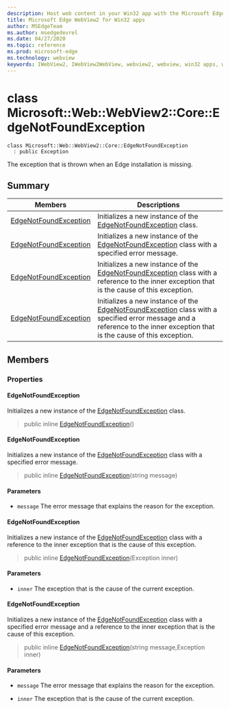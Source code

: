 ```yaml
---
description: Host web content in your Win32 app with the Microsoft Edge WebView2 control
title: Microsoft Edge WebView2 for Win32 apps
author: MSEdgeTeam
ms.author: msedgedevrel
ms.date: 04/27/2020
ms.topic: reference
ms.prod: microsoft-edge
ms.technology: webview
keywords: IWebView2, IWebView2WebView, webview2, webview, win32 apps, win32, edge, ICoreWebView2, ICoreWebView2Controller, browser control, edge html
---
```


# class Microsoft::Web::WebView2::Core::EdgeNotFoundException 

```
class Microsoft::Web::WebView2::Core::EdgeNotFoundException
  : public Exception
```

The exception that is thrown when an Edge installation is missing.

## Summary

 Members                        | Descriptions
--------------------------------|---------------------------------------------
[EdgeNotFoundException](#edgenotfoundexception) | Initializes a new instance of the [EdgeNotFoundException]() class.
[EdgeNotFoundException](#edgenotfoundexception) | Initializes a new instance of the [EdgeNotFoundException]() class with a specified error message.
[EdgeNotFoundException](#edgenotfoundexception) | Initializes a new instance of the [EdgeNotFoundException]() class with a reference to the inner exception that is the cause of this exception.
[EdgeNotFoundException](#edgenotfoundexception) | Initializes a new instance of the [EdgeNotFoundException]() class with a specified error message and a reference to the inner exception that is the cause of this exception.

## Members

### Properties

#### EdgeNotFoundException 

Initializes a new instance of the [EdgeNotFoundException]() class.

> public inline  [EdgeNotFoundException](#edgenotfoundexception)()

#### EdgeNotFoundException 

Initializes a new instance of the [EdgeNotFoundException]() class with a specified error message.

> public inline  [EdgeNotFoundException](#edgenotfoundexception)(string message)

#### Parameters
* `message` The error message that explains the reason for the exception.

#### EdgeNotFoundException 

Initializes a new instance of the [EdgeNotFoundException]() class with a reference to the inner exception that is the cause of this exception.

> public inline  [EdgeNotFoundException](#edgenotfoundexception)(Exception inner)

#### Parameters
* `inner` The exception that is the cause of the current exception.

#### EdgeNotFoundException 

Initializes a new instance of the [EdgeNotFoundException]() class with a specified error message and a reference to the inner exception that is the cause of this exception.

> public inline  [EdgeNotFoundException](#edgenotfoundexception)(string message,Exception inner)

#### Parameters
* `message` The error message that explains the reason for the exception. 

* `inner` The exception that is the cause of the current exception.

